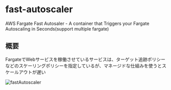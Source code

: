 # fast-autoscaler
AWS Fargate Fast Autosaler - A container that Triggers your Fargate Autoscaling in Seconds(support multiple fargate)

## 概要

FargateでWebサービスを稼働させているサービスは、ターゲット追跡ポリシーなどのスケーリングポリシーを指定しているが、マネージドな仕組みを使うとスケールアウトが遅い

![fastAutoscaler](https://raw.github.com/senbazuru/fast-autoscaler/master/fastAutoScaler.png)
